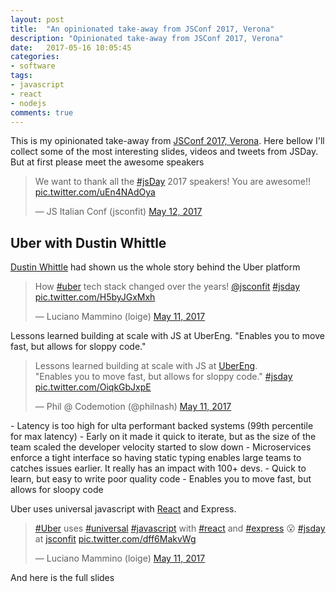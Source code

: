 ```yaml
---
layout: post
title:  "An opinionated take-away from JSConf 2017, Verona"
description: "Opinionated take-away from JSConf 2017, Verona"
date:   2017-05-16 10:05:45
categories:
- software
tags:
- javascript
- react
- nodejs
comments: true
---
```


This is my opinionated take-away from [JSConf 2017, Verona](https://2017.jsday.it/). 
Here bellow I'll collect some of the most interesting slides, videos and tweets from JSDay.
But at first please meet the awesome speakers 

<blockquote class="twitter-tweet" data-lang="en" data-width="720"><p lang="en" dir="ltr">We want to thank all the <a href="https://twitter.com/hashtag/jsDay?src=hash">#jsDay</a> 2017 speakers! You are awesome!! <a href="https://t.co/uEn4NAdOya">pic.twitter.com/uEn4NAdOya</a></p>&mdash; JS Italian Conf (jsconfit) <a href="https://twitter.com/jsconfit/status/862983424746934272">May 12, 2017</a></blockquote>
<script async src="https://platform.twitter.com/widgets.js" charset="utf-8"></script>



## Uber with Dustin Whittle

[Dustin Whittle](https://twitter.com/dustinwhittle) had shown us the whole story behind the Uber platform

<blockquote class="twitter-tweet" data-lang="en"><p lang="en" dir="ltr">How <a href="https://twitter.com/hashtag/uber?src=hash">#uber</a> tech stack changed over the years! <a href="https://twitter.com/jsconfit">@jsconfit</a> <a href="https://twitter.com/hashtag/jsday?src=hash">#jsday</a> <a href="https://t.co/H5byJGxMxh">pic.twitter.com/H5byJGxMxh</a></p>&mdash; Luciano Mammino (loige) <a href="https://twitter.com/loige/status/862578481816903680">May 11, 2017</a></blockquote>
<script async src="https://platform.twitter.com/widgets.js" charset="utf-8"></script>

Lessons learned building at scale with JS at UberEng. "Enables you to move fast, but allows for sloppy code."


<blockquote class="twitter-tweet" data-lang="en"><p lang="en" dir="ltr">Lessons learned building at scale with JS at <a href="https://twitter.com/UberEng">UberEng</a>.<br>&quot;Enables you to move fast, but allows for sloppy code.&quot; <a href="https://twitter.com/hashtag/jsday?src=hash">#jsday</a> <a href="https://t.co/OiqkGbJxpE">pic.twitter.com/OiqkGbJxpE</a></p>&mdash; Phil @ Codemotion (@philnash) <a href="https://twitter.com/philnash/status/862582052083945473">May 11, 2017</a></blockquote>
<script async src="https://platform.twitter.com/widgets.js" charset="utf-8"></script>
- Latency is too high for ulta performant backed systems (99th percentile for max latency)
- Early on it made it quick to iterate, but as the size of the team scaled the developer velocity started to slow down
   - Microservices enforce a tight interface so having static typing enables large teams to catches issues earlier. It really has an impact with 100+ devs.
- Quick to learn, but easy to write poor quality code
   - Enables you to move fast, but allows for sloopy code


Uber uses universal javascript with [React](/tag/react) and Express.

<blockquote class="twitter-tweet" data-lang="en"><p lang="en" dir="ltr"><a href="https://twitter.com/hashtag/Uber?src=hash">#Uber</a> uses <a href="https://twitter.com/hashtag/universal?src=hash">#universal</a> <a href="https://twitter.com/hashtag/javascript?src=hash">#javascript</a> with <a href="https://twitter.com/hashtag/react?src=hash">#react</a> and <a href="https://twitter.com/hashtag/express?src=hash">#express</a> 😮 <a href="https://twitter.com/hashtag/jsday?src=hash">#jsday</a> at <a href="https://twitter.com/jsconfit">jsconfit</a> <a href="https://t.co/dff6MakvWg">pic.twitter.com/dff6MakvWg</a></p>&mdash; Luciano Mammino (loige) <a href="https://twitter.com/loige/status/862584479721938944">May 11, 2017</a></blockquote>
<script async src="https://platform.twitter.com/widgets.js" charset="utf-8"></script>

And here is the full slides 

<script async class="speakerdeck-embed" data-id="a097f66bb8c74a3a8da129896f1940cd" data-ratio="1.77777777777778" src="https://speakerdeck.com/assets/embed.js"></script>



<!-- Links

https://twitter.com/hashtag/jsDay?src=hash

Matteo Ronchi
https://twitter.com/cef62
https://speakerdeck.com/cef62/frontend-automation-bring-it-to-the-next-level-at-jsday-italy-2017


massimiliano mantione
https://massimiliano-mantione.github.io/talks/JsDay2017/OO
https://twitter.com/m_a_s_s_i

Fatos Hoti
https://speakerdeck.com/tosfa/what-the-hell-is-fiber-and-why-should-i-care
-->